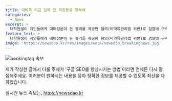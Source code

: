 ```yaml
---
title: 대마족 지금 감옥 전 직장동료 행복해
categories:
  - News
excerpt: >
  대학원생이 지인들에게 대마성분이 든 젤리를 제공한 혐의(마약류관리법 위반)로 검찰에 구속 기소됐다. 이 대마 젤리를 받은 지인 중 한 명은 3명에게 다시 나눠준 혐의로 구속기소됐으며, 먹은 사람들 중 2명은 어지러워해 병원으로 옮겨져 치료를 받았다. 검찰은 마약 범죄에 강력히 대처하겠다고 밝혔다.
feature_text: >
  대학원생이 지인들에게 대마성분이 든 젤리를 제공한 혐의(마약류관리법 위반)로 검찰에 구속 기소됐다. 이 대마 젤리를 받은 지인 중 한 명은 3명에게 다시 나눠준 혐의로 구속기소됐으며, 먹은 사람들 중 2명은 어지러워해 병원으로 옮겨져 치료를 받았다. 검찰은 마약 범죄에 강력히 대처하겠다고 밝혔다.
image: 'https://newsdao.kr/res/images/meta/newsdao_breakingnews.jpg'
---
```


<p><img src="https://newsdao.kr/res/images/meta/newsdao_breakingnews.jpg" alt="bookingtag 속보" /></p>

<p>제가 작성한 글에서 다룰 주제가 '구글 SEO를 향상시키는 방법'이라면 언제든 다시 말씀해주세요. 여러분이 원하시는 내용을 담아 정확한 정보를 제공할 수 있도록 최선을 다하겠습니다.</p>
실시간 뉴스 속보는, <a href="https://newsdao.kr" rel="dofollow">https://newsdao.kr</a>


